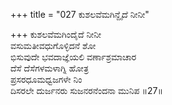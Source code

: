 +++
title = "027 ಕುಶಲವೆಮಗಿನ್ದೈದೆ ನೀನೀ"

+++
ಕುಶಲವೆಮಗಿಂದೈದೆ ನೀನೀ  
ವಸುಮತೀವಧುಗೊಳ್ಳಿದನೆ ಶೋ  
ಭಿಸುವುದೇ ಭವದಾಜ್ಞೆಯಲಿ ವರ್ಣಾಶ್ರಮಾಚಾರ  
ದೆಸೆ ದೆಸೆಗಳಮಳಾಗ್ನಿ ಹೋತ್ರ  
ಪ್ರಸರಧೂಮಧ್ವಜಗಳೇ ನಿಂ  
ದಿಸರಲೇ ದುರ್ಜನರು ಸುಜನರನೆಂದನಾ ಮುನಿಪ    ॥27॥